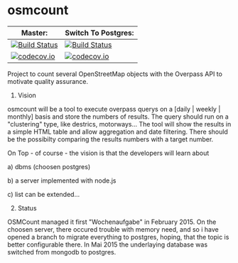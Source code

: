 osmcount
========

Master:   | Switch To Postgres:
----------|----------------------
[![Build Status](https://travis-ci.org/TheFive/osmcount.svg?branch=master)](https://travis-ci.org/TheFive/osmcount) | [![Build Status](https://travis-ci.org/TheFive/osmcount.svg?branch=SwitchToPostgres)](https://travis-ci.org/TheFive/osmcount)
[![codecov.io](https://codecov.io/github/TheFive/osmcount/coverage.svg?branch=master)](https://codecov.io/github/TheFive/osmcount?branch=master) | [![codecov.io](https://codecov.io/github/TheFive/osmcount/coverage.svg?branch=SwitchToPostgres)](https://codecov.io/github/TheFive/osmcount?branch=SwitchToPostgres)


Project to count several OpenStreetMap objects with the Overpass API to motivate quality assurance.

1. Vision

osmcount will be a tool to execute overpass querys on a [daily | weekly | monthly] basis and store the numbers of results. The query should run on a "clustering" type, like destrics, motorways...
The tool will show the results in a simple HTML table and allow aggregation and date filtering. There should be the possibilty 
comparing the results numbers with a target number.

On Top - of course - the vision is that the developers will learn about

a) dbms (choosen postgres)

b) a server implemented with node.js

c) list can be extended...



2. Status

OSMCount managed it first "Wochenaufgabe" in February 2015.
On the choosen server, there occured trouble with memory need, and so i have opened a branch to migrate everything to postgres, hoping, that the topic is better configurable there.
In Mai 2015 the underlaying database was switched from mongodb to postgres.
